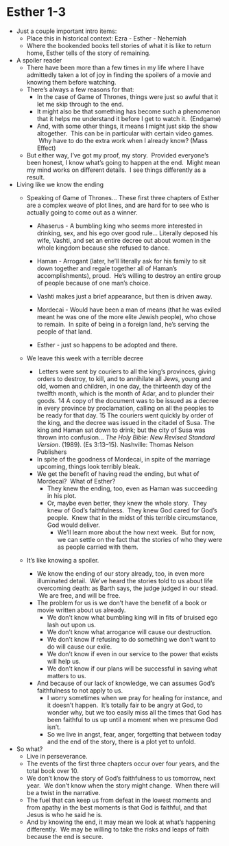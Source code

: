 # Esther 1-3

* Just a couple important intro items:
	* Place this in historical context: Ezra - Esther - Nehemiah 
	* Where the bookended books tell stories of what it is like to return home, Esther tells of the story of remaining.
* A spoiler reader
	* There have been more than a few times in my life where I have admittedly taken a lot of joy in finding the spoilers of a movie and knowing them before watching.
	* There’s always a few reasons for that:
		* In the case of Game of Thrones, things were just so awful that it let me skip through to the end.
		* It might also be that something has become such a phenomenon that it helps me understand it before I get to watch it.  (Endgame)
		* And, with some other things, it means I might just skip the show altogether.  This can be in particular with certain video games.  Why have to do the extra work when I already know? (Mass Effect) 
	* But either way, I’ve got my proof, my story.  Provided everyone’s been honest, I know what’s going to happen at the end.  Might mean my mind works on different details.  I see things differently as a result.
* Living like we know the ending
	* Speaking of Game of Thrones… These first three chapters of Esther are a complex weave of plot lines, and are hard for to see who is actually going to come out as a winner.
		
		* Ahaserus - A bumbling king who seems more interested in drinking, sex, and his ego over good rule… Literally deposed his wife, Vashti, and set an entire decree out about women in the whole kingdom because she refused to dance.  
		
		* Haman - Arrogant (later, he’ll literally ask for his family to sit down together and regale together all of Haman’s accomplishments), proud.  He’s willing to destroy an entire group of people because of one man’s choice.
		* Vashti makes just a brief appearance, but then is driven away.
		* Mordecai - Would have been a man of means (that he was exiled meant he was one of the more elite Jewish people), who chose to remain.  In spite of being in a foreign land, he’s serving the people of that land.
		* Esther - just so happens to be adopted and there.
	* We leave this week with a terrible decree
		*  Letters were sent by couriers to all the king’s provinces, giving orders to destroy, to kill, and to annihilate all Jews, young and old, women and children, in one day, the thirteenth day of the twelfth month, which is the month of Adar, and to plunder their goods. 14 A copy of the document was to be issued as a decree in every province by proclamation, calling on all the peoples to be ready for that day. 15 The couriers went quickly by order of the king, and the decree was issued in the citadel of Susa. The king and Haman sat down to drink; but the city of Susa was thrown into confusion… _The Holy Bible: New Revised Standard Version_. (1989). (Es 3:13–15). Nashville: Thomas Nelson Publishers
		* In spite of the goodness of Mordecai, in spite of the marriage upcoming, things look terribly bleak.
		* We get the benefit of having read the ending, but what of Mordecai?  What of Esther?
			* They knew the ending, too, even as Haman was succeeding in his plot.
			* Or, maybe even better, they knew the whole story.  They knew of God’s faithfulness.  They knew God cared for God’s people.  Knew that in the midst of this terrible circumstance, God would deliver.  
				* We’ll learn more about the how next week.  But for now, we can settle on the fact that the stories of who they were as people carried with them.
	* It’s like knowing a spoiler.
		* We know the ending of our story already, too, in even more illuminated detail.  We’ve heard the stories told to us about life overcoming death: as Barth says, the judge judged in our stead.  We are free, and will be free.
		* The problem for us is we don’t have the benefit of a book or movie written about us already.
			* We don’t know what bumbling king will in fits of bruised ego lash out upon us.
			* We don’t know what arrogance will cause our destruction.
			* We don’t know if refusing to do something we don’t want to do will cause our exile.
			* We don’t know if even in our service to the power that exists will help us.
			* We don’t know if our plans will be successful in saving what matters to us.
		* And because of our lack of knowledge, we can assumes God’s faithfulness to not apply to us.
			* I worry sometimes when we pray for healing for instance, and it doesn’t happen.  It’s totally fair to be angry at God, to wonder why, but we too easily miss all the times that God has been faithful to us up until a moment when we presume God isn’t.
			* So we live in angst, fear, anger, forgetting that between today and the end of the story, there is a plot yet to unfold.
* So what?
	* Live in perseverance.
	* The events of the first three chapters occur over four years, and the total book over 10.  
	* We don’t know the story of God’s faithfulness to us tomorrow, next year.  We don’t know when the story might change.  When there will be a twist in the narrative.
	* The fuel that can keep us from defeat in the lowest moments and from apathy in the best moments is that God is faithful, and that Jesus is who he said he is.
	* And by knowing the end, it may mean we look at what’s happening differently.  We may be willing to take the risks and leaps of faith because the end is secure.
